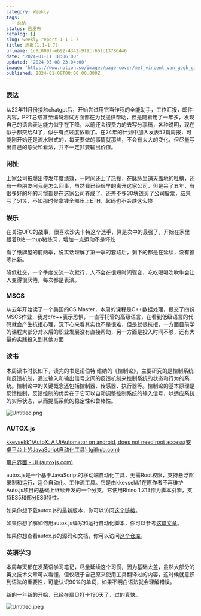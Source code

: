 ```yaml
---
category: Weekly
tags:
  - 总结
status: 已发布
catalog: []
slug: weekly-report-1-1-1-7
title: 周报(1.1-1.7)
urlname: 1c8c009f-e692-4342-9f9c-66fc13786446
date: '2024-01-11 18:06:00'
updated: '2024-05-08 23:04:00'
image: 'https://www.notion.so/images/page-cover/met_vincent_van_gogh_ginoux.jpg'
published: 2024-01-08T08:00:00.000Z
---
```


### 表达


从22年11月份接触chatgpt后，开始尝试用它当作我的全能助手，工作汇报，邮件内容，PPT总结甚至编码测试方面都在为我提供帮助，但是随着用了一年多，发现自己的语言表达能力似乎在下降，以前还会很费力的去写分享稿，各种说明，现在似乎都交给AI了，似乎有点过度依赖了。在24年的计划中加入发表52篇周报，可能刚开始还是流水账式的，每天要做的事情就那些，不会有太大的变化，但尽量写出自己的感受和看法，并不一定非要输出价值。


### 闲扯


上家公司被爆出停发年度绩效，一时间还上了热搜，在脉脉里铺天盖地的吐槽，还有一些朋友问我是怎么回事，虽然我已经很早的离开这家公司，但是呆了五年，有很多好的坏的习惯都是在这家公司养成了，还差不多30块钱买了公司股票，结果亏了51%，不如那时候拿钱全部压上ETH，起码也不会跌这么惨


### 娱乐


在关注UFC的战事，很喜欢沙夫卡特这个选手，算是次中的最强了，开始在家里跟着B站一个up猪练习，增加一点运动不是坏处


看了纸牌屋的前两季，说实话理解了第一季的套路后，剩下的都是在延续，没有推陈出新。


降低社交，一个季度交流一次就行，人不会在很短时间骤变，吃吃喝喝吹吹牛会让人变得很厌倦，每次都是表演。


### MSCS


从去年开始读了一个美国的CS Master，本周的课程是C++数据处理，提交了四份MSCS作业，我对c/c++表示恐惧，一直写托管的高级语言，在看到低级语言的代码就会产生抗拒心理，沉下心来看其实也不是很难，但是就很抗拒，一方面目前学的课程大部分对以后的职业发展没有直接帮助，另一方面是投入时间不够，还有大量的实践投入到其他方面


### 读书


本周读书时长如下，读完的书是诺伯特·维纳的《控制论》，主要研究的是控制系统和反馈机制，通过输入和输出信号之间的反馈机制来控制系统的状态和行为的系统。控制论中的关键概念还包括控制器、传感器、执行器等。控制论的基本原理是反馈控制，反馈控制的优势在于它可以自动调整控制系统的输入信号，以适应系统的实际状态，从而提高系统的稳定性和鲁棒性。


![Untitled.png](https://prod-files-secure.s3.us-west-2.amazonaws.com/5d24fe63-e567-4804-86f9-9fdc62e13082/4d744901-b410-4924-8554-36cce6e9aab7/Untitled.png?X-Amz-Algorithm=AWS4-HMAC-SHA256&X-Amz-Content-Sha256=UNSIGNED-PAYLOAD&X-Amz-Credential=ASIAZI2LB4665FZ6MUZC%2F20250309%2Fus-west-2%2Fs3%2Faws4_request&X-Amz-Date=20250309T213252Z&X-Amz-Expires=3600&X-Amz-Security-Token=IQoJb3JpZ2luX2VjEDQaCXVzLXdlc3QtMiJHMEUCIQD7XNqu%2FdS8g6uQgA%2Bam0O4mXesFKirwGE%2BiAlj01BhwAIgLyvX88ufK3JlKFYbVNHuTmRFn%2BK1RZoq%2BFSx4diR174q%2FwMIfRAAGgw2Mzc0MjMxODM4MDUiDIcW3TsSFy5PwW%2BBByrcA8OzAQ4a7sSOhOyZV4U8wTqJZg%2FowcOoZvi6ko4nS4C1KWtlJPk7zcqUJzsJreUCepbR9BdDtRXV1y5u%2F%2BkWPTpeQJzE4MAwd4slWo8xVbeWb5WzL5reFTXbgUJvGoxbsaI0opn2M8eN%2F4at6fhGSkQrnRzccieWtRJjWEW9oVl3CcstoMVNh4s0hHISvQQBppvGWLpQ21CVYrEZ9RZfOHZO147aThBe1JkCJeOLDYRuM%2FWnhRCVlIKRILOVLlJe1aE3yawxhLPdItTjxM0%2BOcpXblIQez61BkkCuRLVpQz3LwvqxN4qVs%2FSZItaT06EU98w1VQflhdPZqzz2bBJxbL1MkSDDQ3Jg3F9KnGx13h%2Ft1jsS89YpcsgY6uneKOGvovQu%2B%2BXTWj%2Bz8GrvyZE6vwIs5W7JP%2BrD%2By2m5KwCgMT5r0lgYBhGwCXBlMUyDQ45p84ujd51xlKkUhmKOLj0mQ4%2FNjiOXzLTWABB0iam4gAu%2BdYbZo%2BsC5HARve%2F9L1mBIw5UPCcSdzVT38r4HpWXPGJt3h9U16Cl6v%2Fg1zJfL0JSAydZR9u3lzZW6CMiMghuX9KSapQaRq%2Ftw84UFifu9g9CC3bScccGWBMAY2BlbLpGaqKIDMqXixlPjsMIvft74GOqUBudWPrrDP7YsqGM2Ui%2BOxrFoHH%2BVrCgAjOQiu6f52zFNC2uRetJ429PQg0HQ%2F0y5KSbuWVeI8%2BvRfHj28C5OydQfWOnL0q7EloRenAeFoOjgdpUGujzb5EpaAu7Nklyk8dtGzAnc1lYadQTAPbtSz9Rh6vJdFEannaRPN%2FE15LdgANWlOuDuitXVU2uyPzv4gUPjvcyplIfYXMU2bMi7iRW51R5UX&X-Amz-Signature=a19da3c8243f0c1a09145557e08bfaef00439b58c9d14260c77c59ad87698032&X-Amz-SignedHeaders=host&x-id=GetObject)


### AUTOX.js


[kkevsekk1/AutoX: A UiAutomator on android, does not need root access(安卓平台上的JavaScript自动化工具) (github.com)](https://github.com/kkevsekk1/AutoX)


[用户界面 - UI (autoxjs.com)](http://doc.autoxjs.com/#/ui)


autox.js是一个基于JavaScript的移动端自动化工具，无需Root权限，支持悬浮窗录制和运行，适合自动化、工作流工具。它是由kkevsekk1在原作者不再维护Auto.js项目的基础上继续开发的一个分支。它使用Rhino 1.7.13作为脚本引擎，支持ES5和部分ES6特性。


如果你想下载autox.js的最新版本，你可以访问[这个链接](https://github.com/kkevsekk1/AutoX/releases)。


如果你想了解如何用autox.js编写和运行自动化脚本，你可以参考[这篇文章](https://www.cnblogs.com/ghj1976/p/autoxjs.html)。


如果你想查看autox.js的源码和文档，你可以访问[这个仓库](https://github.com/kkevsekk1/AutoX)。


### 英语学习


本周每天都在发英语学习笔记，尽量延续这个习惯，因为基础太差，虽然大部分的英文技术文章可以看懂，但仅限于自己原来使用工具翻译过的内容，这时候就意识到语法的重要性，可能认识90%的单词，如果不明白语法就会理解错误。


新的一年新的开始，已经在扇贝打卡190天了，过的真快。


![Untitled.jpeg](https://prod-files-secure.s3.us-west-2.amazonaws.com/5d24fe63-e567-4804-86f9-9fdc62e13082/c04d3014-4bd3-4142-a613-19220f0a3512/Untitled.jpeg?X-Amz-Algorithm=AWS4-HMAC-SHA256&X-Amz-Content-Sha256=UNSIGNED-PAYLOAD&X-Amz-Credential=ASIAZI2LB4665FZ6MUZC%2F20250309%2Fus-west-2%2Fs3%2Faws4_request&X-Amz-Date=20250309T213252Z&X-Amz-Expires=3600&X-Amz-Security-Token=IQoJb3JpZ2luX2VjEDQaCXVzLXdlc3QtMiJHMEUCIQD7XNqu%2FdS8g6uQgA%2Bam0O4mXesFKirwGE%2BiAlj01BhwAIgLyvX88ufK3JlKFYbVNHuTmRFn%2BK1RZoq%2BFSx4diR174q%2FwMIfRAAGgw2Mzc0MjMxODM4MDUiDIcW3TsSFy5PwW%2BBByrcA8OzAQ4a7sSOhOyZV4U8wTqJZg%2FowcOoZvi6ko4nS4C1KWtlJPk7zcqUJzsJreUCepbR9BdDtRXV1y5u%2F%2BkWPTpeQJzE4MAwd4slWo8xVbeWb5WzL5reFTXbgUJvGoxbsaI0opn2M8eN%2F4at6fhGSkQrnRzccieWtRJjWEW9oVl3CcstoMVNh4s0hHISvQQBppvGWLpQ21CVYrEZ9RZfOHZO147aThBe1JkCJeOLDYRuM%2FWnhRCVlIKRILOVLlJe1aE3yawxhLPdItTjxM0%2BOcpXblIQez61BkkCuRLVpQz3LwvqxN4qVs%2FSZItaT06EU98w1VQflhdPZqzz2bBJxbL1MkSDDQ3Jg3F9KnGx13h%2Ft1jsS89YpcsgY6uneKOGvovQu%2B%2BXTWj%2Bz8GrvyZE6vwIs5W7JP%2BrD%2By2m5KwCgMT5r0lgYBhGwCXBlMUyDQ45p84ujd51xlKkUhmKOLj0mQ4%2FNjiOXzLTWABB0iam4gAu%2BdYbZo%2BsC5HARve%2F9L1mBIw5UPCcSdzVT38r4HpWXPGJt3h9U16Cl6v%2Fg1zJfL0JSAydZR9u3lzZW6CMiMghuX9KSapQaRq%2Ftw84UFifu9g9CC3bScccGWBMAY2BlbLpGaqKIDMqXixlPjsMIvft74GOqUBudWPrrDP7YsqGM2Ui%2BOxrFoHH%2BVrCgAjOQiu6f52zFNC2uRetJ429PQg0HQ%2F0y5KSbuWVeI8%2BvRfHj28C5OydQfWOnL0q7EloRenAeFoOjgdpUGujzb5EpaAu7Nklyk8dtGzAnc1lYadQTAPbtSz9Rh6vJdFEannaRPN%2FE15LdgANWlOuDuitXVU2uyPzv4gUPjvcyplIfYXMU2bMi7iRW51R5UX&X-Amz-Signature=ee5f8da65d01332bff8ada45469d4cf4a7ca27aa23397b9764143f275581f2bd&X-Amz-SignedHeaders=host&x-id=GetObject)


